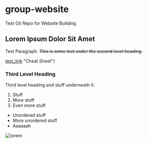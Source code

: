# group-website
Test Git Repo for Website Building

## Lorem Ipsum Dolor Sit Amet

Test Paragraph. ~~This is some text under the second level heading.~~ 

[test_link](https://github.com/adam-p/markdown-here/wiki/Markdown-Cheatsheet) "Cheat Sheet")

### Third Level Heading
Third level heading and stuff underneath it.

1. Stuff
2. More stuff
3. Even more stuff

- Unordered stuff
- More unordered stuff
- Aaaaaah

![lorem](https://github.com/carpentries/carpentries.org/blob/main/images/TheCarpentries-opengraph.png "Test Image")

